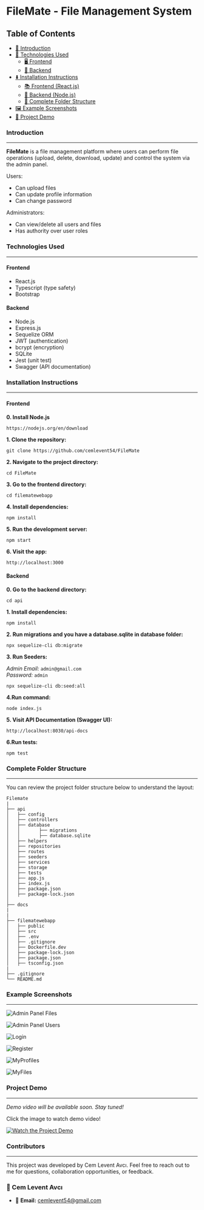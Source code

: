# FileMate - File Management System

## Table of Contents

- [📖 Introduction](#introduction)
- [🔧 Technologies Used](#technologies-used)
  - [🖥️ Frontend](#frontend)
  - [🧠 Backend](#backend)
- [⬇️ Installation Instructions](#installation-instructions)
  - [📚 Frontend (React.js)](#frontend-install)
  - [🧪 Backend (Node.js)](#node.js)
  - [📁 Complete Folder Structure](#complete-folder-structure)
- [🖼️ Example Screenshots](#example-screenshots)
- [🎥 Project Demo](#project-demo)

### Introduction

---

**FileMate** is a file management platform where users can perform file operations (upload, delete, download, update) and control the system via the admin panel.

Users:

- Can upload files
- Can update profile information
- Can change password

Administrators:

- Can view/delete all users and files
- Has authority over user roles

### Technologies Used

---

#### Frontend

- React.js
- Typescript (type safety)
- Bootstrap

#### Backend

- Node.js
- Express.js
- Sequelize ORM
- JWT (authentication)
- bcrypt (encryption)
- SQLite
- Jest (unit test)
- Swagger (API documentation)

### Installation Instructions

---

#### Frontend

**0. Install Node.js**

```url
https://nodejs.org/en/download
```

**1. Clone the repository:**

```git
git clone https://github.com/cemlevent54/FileMate
```

**2. Navigate to the project directory:**

```
cd FileMate
```

**3. Go to the frontend directory:**

```
cd filematewebapp
```

**4. Install dependencies:**

```
npm install
```

**5. Run the development server:**

```
npm start
```

**6. Visit the app:**

```url
http://localhost:3000
```

#### Backend

**0. Go to the backend directory:**

```
cd api
```

**1. Install dependencies:**

```
npm install
```

**2. Run migrations and you have a database.sqlite in database folder:**

```
npx sequelize-cli db:migrate
```

**3. Run Seeders:**

_Admin Email:_ `admin@gmail.com`  
_Password:_ `admin`

```
npx sequelize-cli db:seed:all
```

**4.Run command:**

```
node index.js
```

**5. Visit API Documentation (Swagger UI):**

```url
http://localhost:8030/api-docs
```

**6.Run tests:**

```
npm test
```

### Complete Folder Structure

---

You can review the project folder structure below to understand the layout:

```
Filemate
|
├── api
│   ├── config
│   ├── controllers
│   ├── database
│   │       ├── migrations
│   │       ├── database.sqlite
│   ├── helpers
│   ├── repositories
│   ├── routes
│   ├── seeders
│   ├── services
│   ├── storage
│   ├── tests
│   ├── app.js
│   ├── index.js
│   ├── package.json
│   ├── package-lock.json
│
├── docs
|
|
├── filematewebapp
│   ├── public
│   ├── src
│   ├── .env
│   ├── .gitignore
│   ├── Dockerfile.dev
│   ├── package-lock.json
│   ├── package.json
│   ├── tsconfig.json
|
├── .gitignore
└── README.md
```

### Example Screenshots

---

![Admin Panel Files](docs/images/adminpanel_files.png)

![Admin Panel Users](docs/images/adminpanel_users.png)

![Login](docs/images/login.png)

![Register](docs/images/register.png)

![MyProfiles](docs/images/myprofiles.png)

![MyFiles](docs/images/myfiles.png)

### Project Demo

---

_Demo video will be available soon. Stay tuned!_

Click the image to watch demo video!

[![Watch the Project Demo](docs/images/FileMate.png)](https://www.youtube.com/)

### Contributors

---

This project was developed by Cem Levent Avcı. Feel free to reach out to me for questions, collaboration opportunities, or feedback.

### 📌 Cem Levent Avcı

- 📧 **Email:** [cemlevent54@gmail.com](mailto:cemlevent54@gmail.com)
